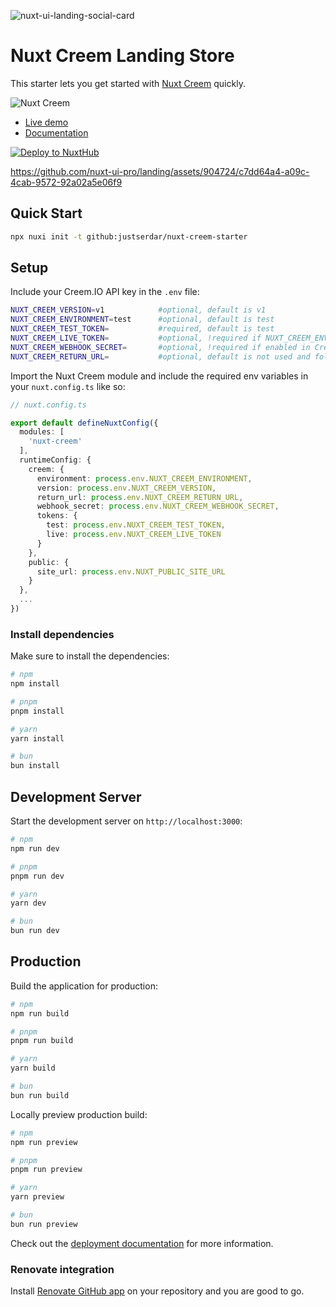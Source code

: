 ![nuxt-ui-landing-social-card](https://github.com/nuxt-ui-pro/landing/assets/739984/d0919c96-e5f2-47e9-b460-44f87341218d)

# Nuxt Creem Landing Store

This starter lets you get started with [Nuxt Creem](https://github.com/justserdar/nuxt-creem) quickly.

![Nuxt Creem](/nuxt-creemio-banner.png)

- [Live demo](https://creem.justserdar.dev/)
- [Documentation](https://nuxt-creem.justserdar.dev/)

[![Deploy to NuxtHub](https://hub.nuxt.com/button.svg)](https://hub.nuxt.com/new?repo=nuxt-ui-pro/landing)

https://github.com/nuxt-ui-pro/landing/assets/904724/c7dd64a4-a09c-4cab-9572-92a02a5e06f9

## Quick Start

```bash [Terminal]
npx nuxi init -t github:justserdar/nuxt-creem-starter
```

## Setup

Include your Creem.IO API key in the `.env` file:

```bash
NUXT_CREEM_VERSION=v1            #optional, default is v1
NUXT_CREEM_ENVIRONMENT=test      #optional, default is test
NUXT_CREEM_TEST_TOKEN=           #required, default is test
NUXT_CREEM_LIVE_TOKEN=           #optional, !required if NUXT_CREEM_ENVIRONMENT is live
NUXT_CREEM_WEBHOOK_SECRET=       #optional, !required if enabled in Creem.IO
NUXT_CREEM_RETURN_URL=           #optional, default is not used and follows Creem.IO Product return url
```

Import the Nuxt Creem module and include the required env variables in your `nuxt.config.ts` like so:

```ts
// nuxt.config.ts

export default defineNuxtConfig({
  modules: [
    'nuxt-creem'
  ],
  runtimeConfig: {
    creem: {
      environment: process.env.NUXT_CREEM_ENVIRONMENT,
      version: process.env.NUXT_CREEM_VERSION,
      return_url: process.env.NUXT_CREEM_RETURN_URL,
      webhook_secret: process.env.NUXT_CREEM_WEBHOOK_SECRET,
      tokens: {
        test: process.env.NUXT_CREEM_TEST_TOKEN,
        live: process.env.NUXT_CREEM_LIVE_TOKEN
      }
    },
    public: {
      site_url: process.env.NUXT_PUBLIC_SITE_URL
    }
  },
  ...
})
```

### Install dependencies

Make sure to install the dependencies:

```bash
# npm
npm install

# pnpm
pnpm install

# yarn
yarn install

# bun
bun install
```

## Development Server

Start the development server on `http://localhost:3000`:

```bash
# npm
npm run dev

# pnpm
pnpm run dev

# yarn
yarn dev

# bun
bun run dev
```

## Production

Build the application for production:

```bash
# npm
npm run build

# pnpm
pnpm run build

# yarn
yarn build

# bun
bun run build
```

Locally preview production build:

```bash
# npm
npm run preview

# pnpm
pnpm run preview

# yarn
yarn preview

# bun
bun run preview
```

Check out the [deployment documentation](https://nuxt.com/docs/getting-started/deployment) for more information.

### Renovate integration

Install [Renovate GitHub app](https://github.com/apps/renovate/installations/select_target) on your repository and you are good to go.
